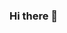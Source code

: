 ### Hi there 👋

<!--
- 🌱 I’m currently learning javascript vue react and node
- 👯 I’m looking to collaborate on ...
- 🔭 I’m currently working on buluji
- 🤔 I’m looking for help with ...
- 💬 Ask me about ...
- 📫 How to reach me: ...
- 😄 Pronouns: ...
- ⚡ Fun fact: ...

[![zxpsuper's github stats](https://github-readme-stats.vercel.app/api?username=laterly&show_icons=true&hide_title=true])](https://github.com/laterly)

-->
